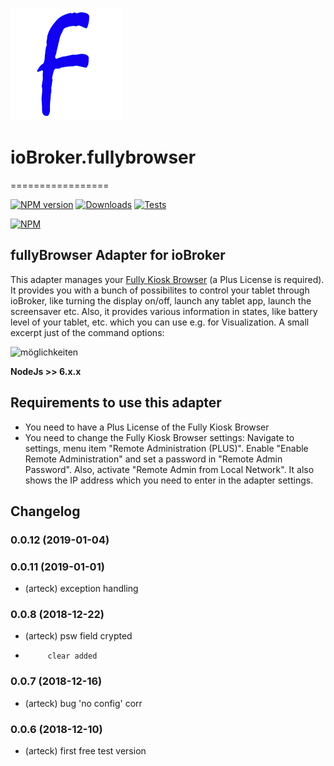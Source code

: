 ![Logo](admin/fully.png)
# ioBroker.fullybrowser
=================

[![NPM version](http://img.shields.io/npm/v/iobroker.fullybrowser.svg)](https://www.npmjs.com/package/iobroker.fullybrowser)
[![Downloads](https://img.shields.io/npm/dm/iobroker.fullybrowser.svg)](https://www.npmjs.com/package/iobroker.fullybrowser)
[![Tests](https://travis-ci.org/arteck/iobroker.fullybrowser.svg?branch=master)](https://travis-ci.org/arteck/iobroker.fullybrowser)


[![NPM](https://nodei.co/npm/iobroker.fullybrowser.png?downloads=true)](https://nodei.co/npm/iobroker.fullybrowser/)


fullyBrowser Adapter for ioBroker
------------------------------------------------------------------------------

This adapter manages your [Fully Kiosk Browser](https://www.ozerov.de/fully-kiosk-browser) (a Plus License is required). It provides you with a bunch of possibilites to control your tablet through ioBroker, like turning the display on/off, launch any tablet app, launch the screensaver etc. Also, it provides various information in states, like battery level of your tablet, etc. which you can use e.g. for Visualization.
A small excerpt just of the command options:

![möglichkeiten](https://github.com/arteck/iobroker.fullyBrowser/blob/master/doku/auszug.png)

<b>NodeJs >> 6.x.x </b>

## Requirements to use this adapter
* You need to have a Plus License of the Fully Kiosk Browser
* You need to change the Fully Kiosk Browser settings: Navigate to settings, menu item "Remote Administration (PLUS)". Enable "Enable Remote Administration" and set a password in "Remote Admin Password". Also, activate "Remote Admin from Local Network". It also shows the IP address which you need to enter in the adapter settings.


## Changelog
### 0.0.12 (2019-01-04)

### 0.0.11 (2019-01-01)
* (arteck) exception handling


### 0.0.8 (2018-12-22)
* (arteck) psw field crypted
*          clear added
 
### 0.0.7 (2018-12-16)
* (arteck) bug 'no config' corr

### 0.0.6 (2018-12-10)
* (arteck) first free test version

